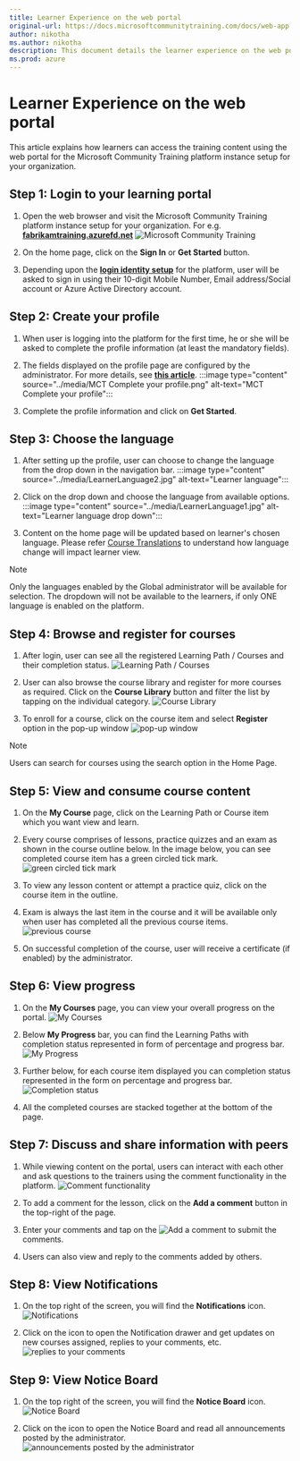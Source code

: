 ```yaml
---
title: Learner Experience on the web portal
original-url: https://docs.microsoftcommunitytraining.com/docs/web-app
author: nikotha
ms.author: nikotha
description: This document details the learner experience on the web portal of Microsoft Community Training platform.
ms.prod: azure
---
```


# Learner Experience on the web portal

This article explains how learners can access the training content using the web portal for the Microsoft Community Training platform instance setup for your organization.

## Step 1: Login to your learning portal

1. Open the web browser and visit  the Microsoft Community Training platform instance  setup for your organization. For e.g. [**fabrikamtraining.azurefd.net**](https://fabrikamtraining.azurefd.net/)
![Microsoft Community Training](../media/image%28173%29.png)

2. On the home page, click on the **Sign In**  or  **Get Started** button.

3. Depending upon the [**login identity setup**](../infrastructure-management/install-your-platform-instance/4_configure-login-social-work-school-account.md) for the platform, user will be asked to sign in using  their 10-digit Mobile Number, Email address/Social account or Azure Active Directory account.

## Step 2: Create your profile

1. When user is logging into the platform for the first time, he or she will be asked to complete the profile information (at least the mandatory fields).

2. The fields displayed on the profile page  are configured by the administrator. For more details, see [**this article**](../settings/4_add-additional-profile-fields-for-user-information.md).
:::image type="content" source="../media/MCT Complete your profile.png" alt-text="MCT Complete your profile":::

3. Complete the profile information and click  on **Get Started**.

## Step 3: Choose the language

1. After setting up the profile, user can choose to change the language from the drop down in the navigation bar.
:::image type="content" source="../media/LearnerLanguage2.jpg" alt-text="Learner language":::

2. Click on the drop down and choose the language from available options.
:::image type="content" source="../media/LearnerLanguage1.jpg" alt-text="Learner language drop down":::

3. Content on the home page will be updated based on learner's chosen language. Please refer [Course Translations](../content-management/create-content/create-course-category/create-a-new-course.md#option-3-create-multiple-translations-of-a-course) to understand how language change will impact learner view.

>[!NOTE]
>Only the languages enabled by the Global administrator will be available for selection. The dropdown will not be available to the learners, if only ONE language is enabled on the platform.

## Step 4: Browse and register for courses

1. After login, user can see all the registered Learning Path / Courses and their completion status.
![Learning Path / Courses](../media/image%28434%29.png)

2. User can also browse the course library and register for more courses as required. Click on the **Course Library** button and filter the list by tapping on the individual category.
![Course Library](../media/image%28414%29.png)

3. To enroll for a course, click on the course item and select **Register** option in the pop-up window
![pop-up window](../media/image%28179%29.png)

> [!NOTE]
> Users can search for courses using the search option in the Home Page.

## Step 5: View and consume course content

1. On the **My Course** page, click on the Learning Path or Course item which you want view and learn.

2. Every course comprises of lessons, practice quizzes and an exam as shown in the course outline below. In the image below, you can see completed course item has a green circled tick mark.
![green circled tick mark](../media/image%28181%29.png)

3. To view any lesson content or  attempt a practice quiz, click on the course item in the outline.

4. Exam is always the last item in the course and it will be available only when user has completed all the previous course items.
![previous course](../media/image%28182%29.png)

5. On successful completion of the course, user will receive a certificate (if enabled) by the administrator.

## Step 6: View progress

1. On the **My Courses** page,  you can view your overall progress on the portal.
![My Courses](../media/image%28415%29.png)

2. Below **My Progress** bar, you can find the Learning Paths with  completion status represented in form of percentage and progress bar.
![My Progress](../media/image%28435%29.png)

3. Further below, for each course item displayed you can completion status represented in the form on percentage and progress bar.
![Completion status](../media/image%28183%29.png)

4. All the completed courses are stacked together at the bottom of the page.

## Step 7: Discuss and share information with peers

1. While viewing content on the portal, users can interact with each other and ask questions to the trainers using the comment functionality in the platform.
![Comment functionality](../media/image%28163%29.png)

2. To add a comment for the lesson, click on the  **Add a comment** button in the top-right of the page.

3. Enter your comments and tap on the ![Add a comment](../media/image%28184%29.png) to submit the comments.

4. Users can also view and reply to the comments added by others.

## Step 8: View Notifications

1. On the top right of the screen, you will find the **Notifications** icon.
![Notifications](../media/image%28185%29.png)

2. Click on the icon to open the Notification drawer and get updates on new courses assigned, replies to your comments, etc.
![replies to your comments](../media/image%28186%29.png)

## Step 9: View Notice Board

1. On the top right of the screen, you will find the **Notice Board** icon.  
![Notice Board](../media/image%28187%29.png)

2. Click on the icon to open the Notice Board and read all announcements posted by the administrator.
![announcements posted by the administrator](../media/image%28188%29.png)
